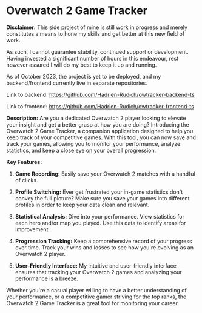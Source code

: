 # Overwatch 2 Game Tracker

**Disclaimer:** This side project of mine is still work in progress and merely constitutes a means to hone my skills and get better at this new field of work. 

As such, I cannot guarantee stability, continued support or development. Having invested a significant number of hours in this endeavour, rest however assured I will do my best to keep it up and running. 

As of October 2023, the project is yet to be deployed, and my backend/frontend currently live in separate repositories.

Link to backend: https://github.com/Hadrien-Rudich/owtracker-backend-ts

Link to frontend: https://github.com/Hadrien-Rudich/owtracker-frontend-ts

**Description:**
Are you a dedicated Overwatch 2 player looking to elevate your insight and get a better grasp at how you are doing? Introducing the Overwatch 2 Game Tracker, a companion application designed to help you keep track of your competitive games. With this tool, you can now save and track your games, allowing you to monitor your performance, analyze statistics, and keep a close eye on your overall progression.

**Key Features:**

1. **Game Recording:** Easily save your Overwatch 2 matches with a handful of clicks.

2. **Profile Switching:** Ever get frustrated your in-game statistics don't convey the full picture? Make sure you save your games into different profiles in order to keep your data clean and relevant.

3. **Statistical Analysis:** Dive into your performance. View statistics for each hero and/or map you played. Use this data to identify areas for improvement.

4. **Progression Tracking:** Keep a comprehensive record of your progress over time. Track your wins and losses to see how you're evolving as an Overwatch 2 player.

5. **User-Friendly Interface:** My intuitive and user-friendly interface ensures that tracking your Overwatch 2 games and analyzing your performance is a breeze.

Whether you're a casual player willing to have a better understanding of your performance, or a competitive gamer striving for the top ranks, the Overwatch 2 Game Tracker is a great tool for monitoring your career.
